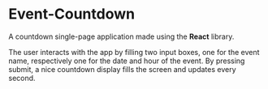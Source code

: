 # Event-Countdown
A countdown single-page application made using the **React** library.

The user interacts with the app by filling two input boxes, one for the event name, respectively one for 
the date and hour of the event. By pressing submit, a nice countdown display fills the screen and updates every second.

